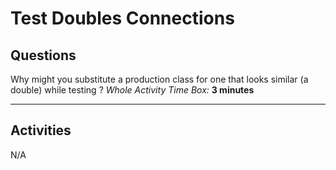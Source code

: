 # Test Doubles Connections

## Questions

Why might you substitute a production class for one that looks similar (a double) while testing ?
*Whole Activity Time Box:* **3 minutes**

---

## Activities

N/A
